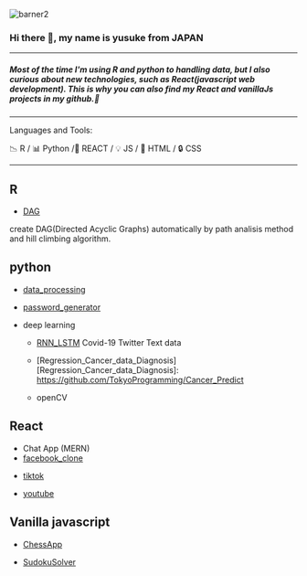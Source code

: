 ![barner2](https://user-images.githubusercontent.com/66249668/114359667-2d81de80-9baf-11eb-86a6-1589f6d65334.jpg)

### Hi there 👋, my name is yusuke from JAPAN

---

##### Most of the time I'm using R and python to handling data, but I also curious about new technologies, such as React(javascript web development). This is why you can also find my React and vanillaJs projects in my github.👋

---

Languages and Tools:

:chart_with_downwards_trend: R / :bar_chart: Python /:hammer: REACT / :bulb: JS / :key: HTML / :lock: CSS 


---
## R
 - [DAG]
 
  create DAG(Directed Acyclic Graphs) automatically by path analisis method and hill climbing algorithm.
  

 
 [DAG]: https://github.com/TokyoProgramming/path_analysis_hill_climbing
 


## python 
 - [data_processing]
 
 [data_processing]: https://github.com/TokyoProgramming/data_processing
 
 - [password_generator]
 
 [password_generator]: https://github.com/TokyoProgramming/password_generator

 - deep learning
    - [RNN_LSTM] Covid-19 Twitter Text data  
    
    [RNN_LSTM]: https://github.com/TokyoProgramming/Corona_NLP 
    
    - [Regression_Cancer_data_Diagnosis]
    [Regression_Cancer_data_Diagnosis]: https://github.com/TokyoProgramming/Cancer_Predict
    
    - openCV
    
 ## React
 
 - Chat App (MERN) 
 - [facebook_clone]
 
 [facebook_clone]: https://github.com/TokyoProgramming/facebook__clone 
 
  - [tiktok]
  
 [tiktok]:https://github.com/TokyoProgramming/tiktoc_clone___react_firebase
 

 
 - [youtube]

 [youtube]:https://github.com/TokyoProgramming/youtube_clone__react_firebase
 

## Vanilla javascript 

- [ChessApp] 

[ChessApp]:https://github.com/TokyoProgramming/ChessGame-vanillaJS

- [SudokuSolver] 

[SudokuSolver]: https://github.com/TokyoProgramming/sudoku-solver-2

